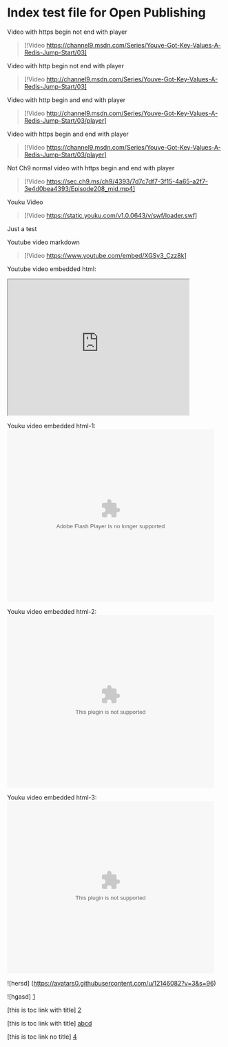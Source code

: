 # Index test file for Open Publishing



Video with https begin not end with player
> [!Video https://channel9.msdn.com/Series/Youve-Got-Key-Values-A-Redis-Jump-Start/03]

Video with http begin not end with player
> [!Video http://channel9.msdn.com/Series/Youve-Got-Key-Values-A-Redis-Jump-Start/03]

Video with http begin and end with player
> [!Video http://channel9.msdn.com/Series/Youve-Got-Key-Values-A-Redis-Jump-Start/03/player]

Video with https begin and end with player
> [!Video https://channel9.msdn.com/Series/Youve-Got-Key-Values-A-Redis-Jump-Start/03/player]

Not Ch9 normal video with https begin and end with player
> [!Video https://sec.ch9.ms/ch9/4393/7d7c7df7-3f15-4a65-a2f7-3e4d0bea4393/Episode208_mid.mp4]

Youku Video
> [!Video https://static.youku.com/v1.0.0643/v/swf/loader.swf]

Just a test

Youtube video markdown
> [!Video https://www.youtube.com/embed/XGSy3_Czz8k]

Youtube video embedded html:
<iframe width="420" height="315"
src="https://www.youtube.com/embed/XGSy3_Czz8k">
</iframe> 

Youku video embedded html-1:
<embed src="http://player.youku.com/player.php/sid/XMTAzMzA3ODI0/v.swf" quality="high" width="480" height="400" align="middle" allowScriptAccess="sameDomain" type="application/x-shockwave-flash"></embed>

Youku video embedded html-2:
<embed src="http://player.youku.com/player.php/sid/XMTAzMzA3ODI0/v.swf" quality="high" width="480" height="400"></embed>

Youku video embedded html-3:
<embed src="https://player.youku.com/player.php/sid/XMTAzMzA3ODI0/v.swf" quality="high" width="480" height="400"></embed>

![hersd]            (https://avatars0.githubusercontent.com/u/12146082?v=3&s=96)

![hgasd]   [1]

[this is toc link with title] [2]

[this is toc link with title] [abcd]

[this is toc link no title] [4]

[1]: https://avatars0.githubusercontent.com/u/12146082?v=3&s=96
[2]: toc.md "2222"
[abcd]: <toc.md> "abcd"
[4]: toc.md
